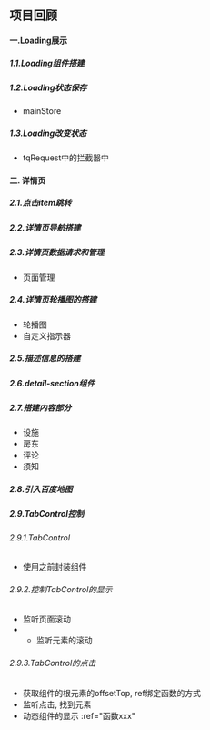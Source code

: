 ## 项目回顾
#### 一.Loading展示
##### 1.1.Loading组件搭建

##### 1.2.Loading状态保存
 - mainStore
  
##### 1.3.Loading改变状态
 - tqRequest中的拦截器中


#### 二. 详情页
##### 2.1.点击item跳转

##### 2.2.详情页导航搭建

##### 2.3.详情页数据请求和管理
 - 页面管理

##### 2.4.详情页轮播图的搭建
 - 轮播图
 - 自定义指示器

##### 2.5.描述信息的搭建

##### 2.6.detail-section组件

##### 2.7.搭建内容部分
 - 设施
 - 房东
 - 评论
 - 须知

##### 2.8.引入百度地图

##### 2.9.TabControl控制

###### 2.9.1.TabControl
 - 使用之前封装组件

###### 2.9.2.控制TabControl的显示
 - 监听页面滚动
 - - 监听元素的滚动

###### 2.9.3.TabControl的点击
 - 获取组件的根元素的offsetTop, ref绑定函数的方式
 - 监听点击, 找到元素
 - 动态组件的显示 :ref="函数xxx"